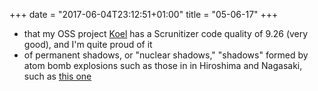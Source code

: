 +++
date = "2017-06-04T23:12:51+01:00"
title = "05-06-17"
+++

* that my OSS project [Koel](https://github.com/phanan/koel) has a Scrunitizer code quality of 9.26 (very good), and I'm quite proud of it
* of permanent shadows, or "nuclear shadows," "shadows" formed by atom bomb explosions such as those in in Hiroshima and Nagasaki, such as [this one](https://qph.ec.quoracdn.net/main-qimg-ec8dc0a5cfe04cdf722f631443fe1144.webp)
